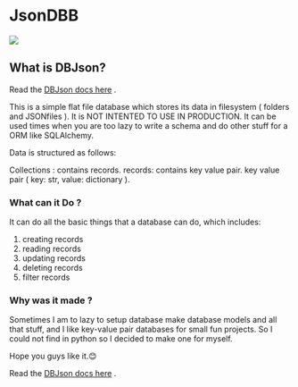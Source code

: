 # JsonDBB

![](https://i.imgur.com/9lFqttd.png)

## What is DBJson?

Read the [DBJson docs here](https://ketanip.github.io/dbjson/) .

This is a simple flat file database which stores its data in filesystem ( folders and JSONfiles ).
It is NOT INTENTED TO USE IN PRODUCTION.
It can be used times when you are too lazy to write a schema and do other stuff for a ORM like SQLAlchemy.

Data is structured as follows:

Collections : contains records.
records: contains key value pair.
key value pair ( key: str, value: dictionary ).

### What can it Do ?

It can do all the basic things that a database can do, which includes:

1. creating records
2. reading records
3. updating records
4. deleting records
5. filter records

### Why was it made ?

Sometimes I am to lazy to setup database make database models and all that stuff, and I like key-value pair databases for small fun projects. So I could not find in python so I decided to make one for myself.

Hope you guys like it.😊

Read the [DBJson docs here](https://ketanip.github.io/dbjson/) .
